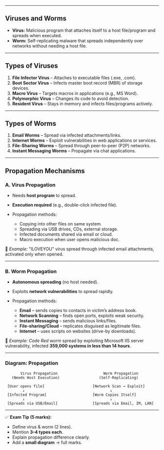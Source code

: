 

---

## **Viruses and Worms**

* **Virus:** Malicious program that attaches itself to a host file/program and spreads when executed.
* **Worm:** Self-replicating malware that spreads independently over networks without needing a host file.

---

## **Types of Viruses**

1. **File Infector Virus** – Attaches to executable files (.exe, .com).
2. **Boot Sector Virus** – Infects master boot record (MBR) of storage devices.
3. **Macro Virus** – Targets macros in applications (e.g., MS Word).
4. **Polymorphic Virus** – Changes its code to avoid detection.
5. **Resident Virus** – Stays in memory and infects files/programs actively.

---

## **Types of Worms**

1. **Email Worms** – Spread via infected attachments/links.
2. **Internet Worms** – Exploit vulnerabilities in web applications or services.
3. **File-Sharing Worms** – Spread through peer-to-peer (P2P) networks.
4. **Instant Messaging Worms** – Propagate via chat applications.

---

## **Propagation Mechanisms**

### **A. Virus Propagation**

* Needs **host program** to spread.
* **Execution required** (e.g., double-click infected file).
* Propagation methods:

  * Copying into other files on same system.
  * Spreading via USB drives, CDs, external storage.
  * Infected documents shared via email or cloud.
  * Macro execution when user opens malicious doc.

📌 *Example:* "ILOVEYOU" virus spread through infected email attachments, activated only when opened.

---

### **B. Worm Propagation**

* **Autonomous spreading** (no host needed).
* Exploits **network vulnerabilities** to spread rapidly.
* Propagation methods:

  * **Email** – sends copies to contacts in victim’s address book.
  * **Network Scanning** – finds open ports, exploits weak security.
  * **Instant Messaging** – sends malicious links/files.
  * **File-sharing/Cloud** – replicates disguised as legitimate files.
  * **Internet** – uses scripts on websites (drive-by downloads).

📌 *Example:* *Code Red* worm spread by exploiting Microsoft IIS server vulnerability, infected **359,000 systems in less than 14 hours**.

---





### **Diagram: Propagation**

```
       Virus Propagation                     Worm Propagation
   (Needs Host Execution)                  (Self-Replicating)

 [User opens file]                      [Network Scan → Exploit]
        ↓                                       ↓
 [Infected Program]                     [Worm Copies Itself]
        ↓                                       ↓
 [Spreads via USB/Email]                [Spreads via Email, IM, LAN]
```

---

✅ **Exam Tip (5 marks):**

* Define virus & worm (2 lines).
* Mention **3–4 types each**.
* Explain propagation difference clearly.
* Add a **small diagram** → full marks.


